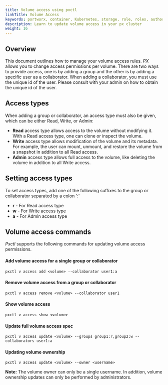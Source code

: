 ```yaml
---
title: Volume access using pxctl
linkTitle: Volume Access
keywords: portworx, container, Kubernetes, storage, role, roles, authorization, authentication, volume, access
description: Learn to update volume access in your px cluster
weight: 16
---
```


## Overview
This document outlines how to manage your volume access rules. _PX_ allows you to change access permissions per volume. There are two ways to provide access, one is by adding a group and the other is by adding a specific user as a collaborator. When adding a collaborator, you must use the unique id of the user. Please consult with your admin on how to obtain the unique id of the user.

## Access types
When adding a group or collaborator, an access type must also be given, which can be either Read, Write, or Admin:

* __Read__ access type allows access to the volume without modifying it. With a Read access type, one can clone or inspect the volume.
* __Write__ access type allows modification of the volume and its metadata. For example, the user can mount, unmount, and restore the volume from a snapshot in addition to all Read access.
* __Admin__ access type allows full access to the volume, like deleting the volume in addition to all Write access.


## Setting access types
To set access types, add one of the following suffixes to the group or collaborator separated by a colon ':'

* __r__ - For Read access type
* __w__ - For Write access type
* __a__ - For Admin access type

## Volume access commands
_Pxctl_ supports the following commands for updating volume access permissions.

#### Add volume access for a single group or collaborator ####

```text
pxctl v access add <volume> --collaborator user1:a
```

#### Remove volume access from a group or collaborator ####

```text
pxctl v access remove <volume> --collaborator user1
```

#### Show volume access ####

```text
pxctl v access show <volume>
```

#### Update full volume access spec ####

```text
pxctl v access update <volume> --groups group1:r,group2:w --collaborators user1:a
```

#### Updating volume ownership ####

```text
pxctl v access update <volume> --owner <username>
```

__Note:__ The volume owner can only be a single username. In addition, volume ownership updates can only be performed by administrators.
